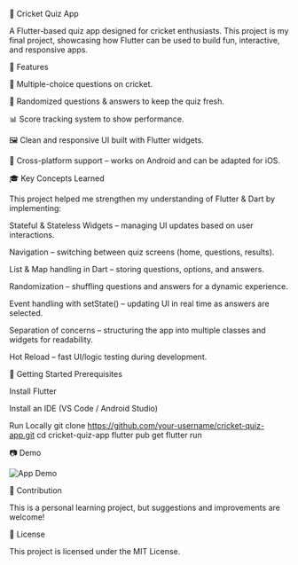 🏏 Cricket Quiz App

A Flutter-based quiz app designed for cricket enthusiasts. This project is my final project, showcasing how Flutter can be used to build fun, interactive, and responsive apps.

📌 Features

🎯 Multiple-choice questions on cricket.

🔀 Randomized questions & answers to keep the quiz fresh.

📊 Score tracking system to show performance.

🖼️ Clean and responsive UI built with Flutter widgets.

📱 Cross-platform support – works on Android and can be adapted for iOS.

🎓 Key Concepts Learned

This project helped me strengthen my understanding of Flutter & Dart by implementing:

Stateful & Stateless Widgets – managing UI updates based on user interactions.

Navigation – switching between quiz screens (home, questions, results).

List & Map handling in Dart – storing questions, options, and answers.

Randomization – shuffling questions and answers for a dynamic experience.

Event handling with setState() – updating UI in real time as answers are selected.

Separation of concerns – structuring the app into multiple classes and widgets for readability.

Hot Reload – fast UI/logic testing during development.

🚀 Getting Started
Prerequisites

Install Flutter

Install an IDE (VS Code / Android Studio)

Run Locally
git clone https://github.com/your-username/cricket-quiz-app.git
cd cricket-quiz-app
flutter pub get
flutter run

📷 Demo

![App Demo](asset/demo.gif)

🤝 Contribution

This is a personal learning project, but suggestions and improvements are welcome!

📜 License

This project is licensed under the MIT License.
